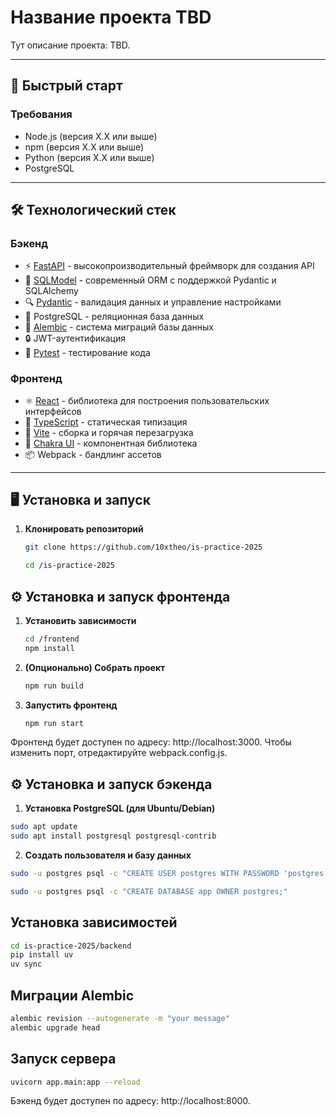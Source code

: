 # Название проекта TBD

Тут описание проекта: TBD.

---

## 🚀 Быстрый старт

### Требования
- Node.js (версия X.X или выше)
- npm (версия X.X или выше)
- Python (версия X.X или выше)
- PostgreSQL

---

## 🛠 Технологический стек

### Бэкенд
- ⚡ [FastAPI](https://fastapi.tiangolo.com) - высокопроизводительный фреймворк для создания API
- 🧰 [SQLModel](https://sqlmodel.tiangolo.com) - современный ORM с поддержкой Pydantic и SQLAlchemy
- 🔍 [Pydantic](https://docs.pydantic.dev) - валидация данных и управление настройками
- 💾 PostgreSQL - реляционная база данных
- 🐘 [Alembic](https://alembic.sqlalchemy.org) - система миграций базы данных
- 🔒 JWT-аутентификация
- 🧪 [Pytest](https://pytest.org) - тестирование кода

### Фронтенд
- ⚛️ [React](https://react.dev) - библиотека для построения пользовательских интерфейсов
- 💅 [TypeScript](https://www.typescriptlang.org) - статическая типизация
- 🚀 [Vite](https://vitejs.dev) - сборка и горячая перезагрузка
- 🎨 [Chakra UI](https://chakra-ui.com) - компонентная библиотека
- 📦 Webpack - бандлинг ассетов
---

## 🖥 Установка и запуск


1. **Клонировать репозиторий**  
   ```bash
   git clone https://github.com/10xtheo/is-practice-2025
    ```
    ```bash
    cd /is-practice-2025
    ```
## ⚙ Установка и запуск фронтенда 
1. **Установить зависимости**
    ```bash
    cd /frontend
    npm install
    ```
2. **(Опционально) Собрать проект**
    ```bash
    npm run build
    ```
3. **Запустить фронтенд**
    ```bash
    npm run start
    ```
Фронтенд будет доступен по адресу: http://localhost:3000.
Чтобы изменить порт, отредактируйте webpack.config.js.

## ⚙ Установка и запуск бэкенда
1. **Установка PostgreSQL (для Ubuntu/Debian)**
```bash
sudo apt update
sudo apt install postgresql postgresql-contrib
```
2. **Создать пользователя и базу данных**
```bash
sudo -u postgres psql -c "CREATE USER postgres WITH PASSWORD 'postgres';"

sudo -u postgres psql -c "CREATE DATABASE app OWNER postgres;"
```
## Установка зависимостей
```bash
cd is-practice-2025/backend
pip install uv
uv sync
```
## Миграции Alembic
```bash
alembic revision --autogenerate -m "your message"
alembic upgrade head
```
## Запуск сервера
```bash
uvicorn app.main:app --reload
```
Бэкенд будет доступен по адресу: http://localhost:8000.